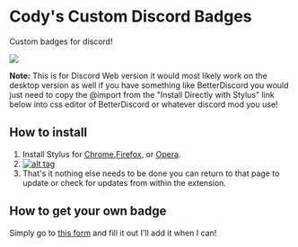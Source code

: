 # Cody's Custom Discord Badges
Custom badges for discord!

![](https://github.com/CodysNintendoRoom/Codys-Custom-Discord-Badges/blob/main/image.png?raw=true)

**Note:** This is for Discord Web version it would most likely work on the desktop version as well if you have something like BetterDiscord you would just need to copy the @import from the "Install Directly with Stylus" link below into css editor of BetterDiscord or whatever discord mod you use!

## How to install
1. Install Stylus for [Chrome](https://chrome.google.com/webstore/detail/stylus/clngdbkpkpeebahjckkjfobafhncgmne),[Firefox](https://addons.mozilla.org/firefox/addon/styl-us/), or [Opera](https://addons.opera.com/en/extensions/details/stylus/). 
2. [![alt tag](https://img.shields.io/badge/Install%20directly%20with-Stylus-%233daee9?style=for-the-badge)](https://github.com/CodysNintendoRoom/Codys-Custom-Discord-Badges/raw/main/style/custombadges.user.css)
4. That's it nothing else needs to be done you can return to that page to update or check for updates from within the extension. 

## How to get your own badge
Simply go to [this form](https://docs.google.com/forms/d/e/1FAIpQLScLsRcSxgOrWvWrjkFUJAusv9yLt87b782Q60booMrv2D8Qvw/viewform) and fill it out I'll add it when I can!
